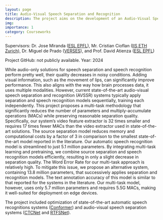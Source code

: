 ```yaml
---
layout: page
title: Audio-Visual Speech Separation and Recognition
description: The project aims on the development of an Audio-Visual Speech Separation and Recognition (AVSSR) system for edge devices.
img:
importance: 1
category: Courseworks
---
```


Supervisors: Dr. Jose Miranda ([ESL EPFL](https://www.epfl.ch/labs/esl/)), Mr. Cristian Cioflan ([IIS ETH Zurich](https://iis.ee.ethz.ch/)), Dr. Miguel de Prado ([VERSES](https://www.verses.ai/)), and Prof. David Atienza ([ESL EPFL](https://www.epfl.ch/labs/esl/))

Project GitHub: not publicly available. Year: 2024

While audio-only solutions for speech separation and speech recognition perform pretty well, their quality decreases in noisy conditions. Adding visual information, such as the movement of lips, can significantly improve performance. This also aligns with the way how brain processes data, it uses multiple modalities. However, current state-of-the-art audio-visual speech separation and recognition (AVSSR) systems typically apply separation and speech recognition models sequentially, training each independently. This project proposes a multi-task methodology that significantly reduces the number of parameters and multiply-accumulate operations (MACs) while preserving reasonable separation quality. Specifically, our system’s video feature extractor is 32 times smaller and requires 17 times fewer MACs than the video extractor used in state-of-the-art solutions. The source separation model reduces memory and computational costs by a factor of 3 in comparison to the smallest state-of-the-art model reported in the literature. Our automatic speech recognition model is streamlined to just 5.1 million parameters. By integrating multi-task learning and pretraining, we combine source separation and speech recognition models efficiently, resulting in only a slight decrease in separation quality. The Word Error Rate for our multi-task approach is relatively high. To mitigate this issue, we propose an alternative system, containing 13.8 million parameters, that successively applies separation and recognition models. The text annotation accuracy of this model is similar to that reported for the systems in the literature. Our multi-task model, however, uses only 5.7 million parameters and requires 5.5G MACs, making it well-suited for deployment on edge devices.

The project included optimization of state-of-the-art automatic speech recognitions systems ([Conformer](https://arxiv.org/abs/2005.08100)) and audio-visual speech separation systems ([CTCNet](https://arxiv.org/abs/2212.10744v2) and [RTFSNet](https://arxiv.org/abs/2309.17189)).